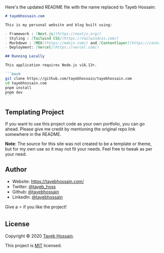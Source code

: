 Here's the updated README file with the name replaced to Tayeb Hossain:

````markdown
# tayebhossain.com

This is my personal website and blog built using:

- Framework : [Next.js](https://nextjs.org/)
- Styling : [Tailwind CSS](https://tailwindcss.com/)
- Markdown : [MDX](https://mdxjs.com/) and [Contentlayer](https://contentlayer.dev/)
- Deployment: [Vercel](https://vercel.com/)

## Running Locally

This application requires Node.js v16.13+.

```bash
git clone https://github.com/tayebhossain/tayebhossain.com
cd tayebhossain.com
pnpm install
pnpm dev
```
````

## Templating Project

If you want to use this project code as your own portfolio, you can go ahead. Please give me credit by mentioning the original repo link somewhere in the README.

**Note**: The source for this site was not created to be a template or theme, but for my own use so it may not fit your needs. Feel free to tweak as per your need.

## Author

- Website: https://tayebhossain.com/
- Twitter: [@tayeb_hoss](https://twitter.com/tayeb_hoss)
- Github: [@tayebhossain](https://github.com/tayebhossain)
- LinkedIn: [@tayebhossain](https://linkedin.com/in/tayebhossain)

Give a ⭐️ if you like the project!

## License

Copyright © 2020 [Tayeb Hossain](https://github.com/tayebhossain).<br />

This project is [MIT](https://github.com/tayebhossain/tayebhossain.com/blob/master/LICENSE) licensed.

```

```
